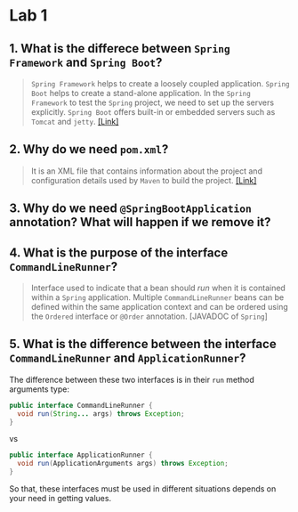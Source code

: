 # Lab 1

## 1. What is the differece between `Spring Framework` and `Spring Boot`?

> `Spring Framework` helps to create a loosely coupled application. `Spring Boot` helps to create a stand-alone application. In the `Spring Framework` to test the `Spring` project, we need to set up the servers explicitly. `Spring Boot` offers built-in or embedded servers such as `Tomcat` and `jetty`. [[Link]](https://www.interviewbit.com/blog/spring-vs-spring-boot/)

## 2. Why do we need `pom.xml`?

> It is an XML file that contains information about the project and configuration details used by `Maven` to build the project. [[Link]](](https://maven.apache.org/guides/introduction/introduction-to-the-pom.html))

## 3. Why do we need `@SpringBootApplication` annotation? What will happen if we remove it?

## 4. What is the purpose of the interface `CommandLineRunner`?

> Interface used to indicate that a bean should _run_ when it is contained within a `Spring` application. Multiple `CommandLineRunner` beans can be defined within the same application context and can be ordered using the `Ordered` interface or `@Order` annotation. [JAVADOC of `Spring`]

## 5. What is the difference between the interface `CommandLineRunner` and `ApplicationRunner`?

The difference between these two interfaces is in their `run` method arguments type:

```java
public interface CommandLineRunner {
  void run(String... args) throws Exception;
}
```

vs

```java
public interface ApplicationRunner {
  void run(ApplicationArguments args) throws Exception;
}
```

So that, these interfaces must be used in different situations depends on your need in getting values.
